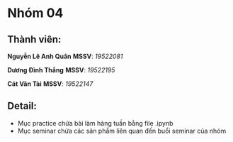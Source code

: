 # Nhóm 04
## Thành viên:
__Nguyễn Lê Anh Quân__
__MSSV__: _19522081_

__Dương Đình Thắng__
__MSSV__: _19522195_

__Cát Văn Tài__
__MSSV__: _19522147_

## Detail:
- Mục practice chứa bài làm hàng tuần bằng file .ipynb
- Mục seminar chứa các sản phẩm liên quan đến buổi seminar của nhóm